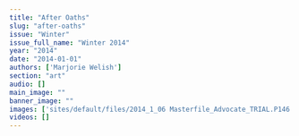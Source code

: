 ```yaml
---
title: "After Oaths"
slug: "after-oaths"
issue: "Winter"
issue_full_name: "Winter 2014"
year: "2014"
date: "2014-01-01"
authors: ['Marjorie Welish']
section: "art"
audio: []
main_image: ""
banner_image: ""
images: ['sites/default/files/2014_1_06 Masterfile_Advocate_TRIAL.P146 copy.jpg']
videos: []
---
```


